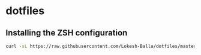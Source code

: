 # dotfiles

## Installing the ZSH configuration

```bash
curl -sL https://raw.githubusercontent.com/Lokesh-Balla/dotfiles/master/install.sh | sh - 
```
